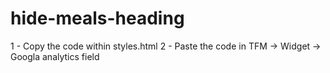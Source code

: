 # hide-meals-heading

1 - Copy the code within styles.html
2 - Paste the code in TFM -> Widget -> Googla analytics field

